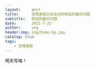 ```yaml
---
layout:     post
title:      宝塔面板以及自己的网站的备份问题
subtitle:   网站的备份问题
date:       2021-7-23
author:     veg
header-img: img/home-bg.jpg
catalog: true
tags:
    - 宝塔面板
---
```

明天写咯！